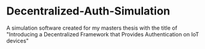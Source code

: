 # Decentralized-Auth-Simulation
A simulation software created for my masters thesis with the title of "Introducing a Decentralized Framework that Provides Authentication on IoT devices"
